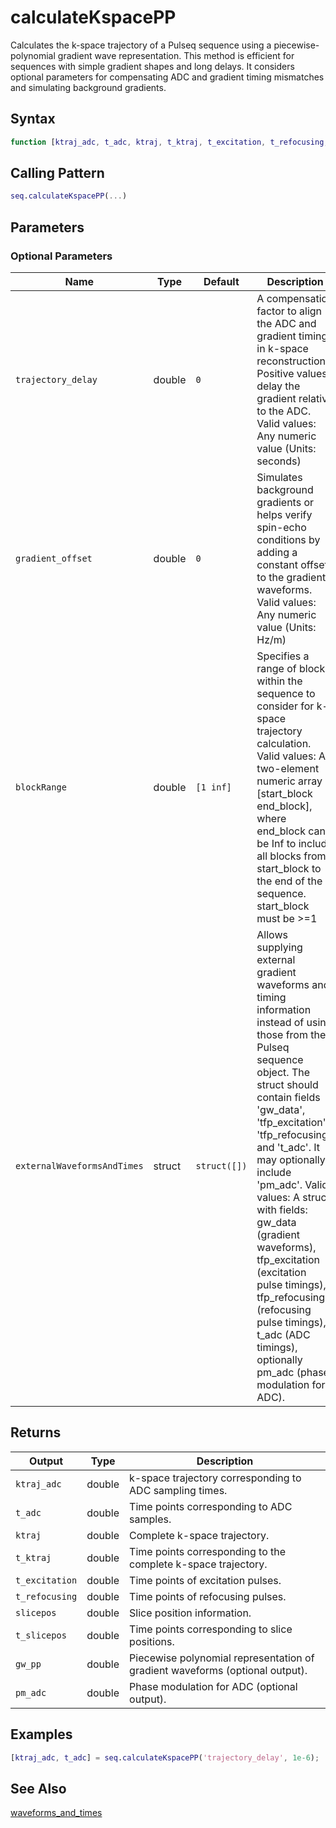 # calculateKspacePP

Calculates the k-space trajectory of a Pulseq sequence using a piecewise-polynomial gradient wave representation. This method is efficient for sequences with simple gradient shapes and long delays.  It considers optional parameters for compensating ADC and gradient timing mismatches and simulating background gradients.

## Syntax

```matlab
function [ktraj_adc, t_adc, ktraj, t_ktraj, t_excitation, t_refocusing, slicepos, t_slicepos, gw_pp, pm_adc] = calculateKspacePP(varargin)
```

## Calling Pattern

```matlab
seq.calculateKspacePP(...)
```

## Parameters


### Optional Parameters

| Name | Type | Default | Description | Example |
|------|------|---------|-------------|---------|
| `trajectory_delay` | double | `0` | A compensation factor to align the ADC and gradient timings in k-space reconstruction.  Positive values delay the gradient relative to the ADC. Valid values: Any numeric value (Units: seconds) | `0.000001` |
| `gradient_offset` | double | `0` | Simulates background gradients or helps verify spin-echo conditions by adding a constant offset to the gradient waveforms. Valid values: Any numeric value (Units: Hz/m) | `10` |
| `blockRange` | double | `[1 inf]` | Specifies a range of blocks within the sequence to consider for k-space trajectory calculation. Valid values: A two-element numeric array [start_block end_block], where end_block can be Inf to include all blocks from start_block to the end of the sequence.  start_block must be >=1 | `[5,10]` |
| `externalWaveformsAndTimes` | struct | `struct([])` | Allows supplying external gradient waveforms and timing information instead of using those from the Pulseq sequence object.  The struct should contain fields 'gw_data', 'tfp_excitation', 'tfp_refocusing', and 't_adc'.  It may optionally include 'pm_adc'. Valid values: A struct with fields: gw_data (gradient waveforms), tfp_excitation (excitation pulse timings), tfp_refocusing (refocusing pulse timings), t_adc (ADC timings), optionally pm_adc (phase modulation for ADC). | `{gw_data: myGradientData, tfp_excitation: myExcitationTimes, tfp_refocusing: myRefocusingTimes, t_adc: myADCtimes}` |

## Returns

| Output | Type | Description |
|--------|------|-------------|
| `ktraj_adc` | double | k-space trajectory corresponding to ADC sampling times. |
| `t_adc` | double | Time points corresponding to ADC samples. |
| `ktraj` | double | Complete k-space trajectory. |
| `t_ktraj` | double | Time points corresponding to the complete k-space trajectory. |
| `t_excitation` | double | Time points of excitation pulses. |
| `t_refocusing` | double | Time points of refocusing pulses. |
| `slicepos` | double | Slice position information. |
| `t_slicepos` | double | Time points corresponding to slice positions. |
| `gw_pp` | double | Piecewise polynomial representation of gradient waveforms (optional output). |
| `pm_adc` | double | Phase modulation for ADC (optional output). |

## Examples

```matlab
[ktraj_adc, t_adc] = seq.calculateKspacePP('trajectory_delay', 1e-6);
```

## See Also

[waveforms_and_times](waveforms_and_times.md)
